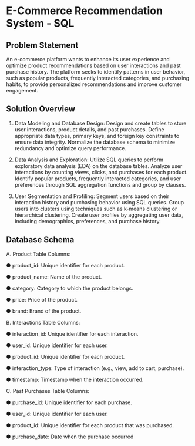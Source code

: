# E-Commerce Recommendation System - SQL

## Problem Statement
An e-commerce platform wants to enhance its user experience and optimize product recommendations based on user interactions and past purchase history. The platform seeks to identify patterns in user behavior, such as popular products, frequently interacted categories, and purchasing habits, to provide personalized recommendations and improve customer engagement.

## Solution Overview

1. Data Modeling and Database Design:
Design and create tables to store user interactions, product details, and past purchases. Define appropriate data types, primary keys, and foreign key constraints to ensure data integrity. Normalize the database schema to minimize redundancy and optimize query  performance.

2. Data Analysis and Exploration:
Utilize SQL queries to perform exploratory data analysis (EDA) on the database tables. Analyze user interactions by counting views, clicks, and purchases for each product. Identify popular products, frequently interacted categories, and user preferences through SQL aggregation functions and group by clauses.

3. User Segmentation and Profiling:
Segment users based on their interaction history and purchasing behavior using SQL queries. Group users into clusters using techniques such as k-means clustering or hierarchical 
clustering. Create user profiles by aggregating user data, including demographics, preferences, and 
purchase history.

## Database Schema

A. Product Table Columns:

● product_id: Unique identifier for each product.

● product_name: Name of the product.

● category: Category to which the product belongs.

● price: Price of the product.

● brand: Brand of the product.

B. Interactions Table Columns:

● interaction_id: Unique identifier for each interaction.

● user_id: Unique identifier for each user.

● product_id: Unique identifier for each product.

● interaction_type: Type of interaction (e.g., view, add to cart, purchase).

● timestamp: Timestamp when the interaction occurred.

C. Past Purchases Table Columns:

● purchase_id: Unique identifier for each purchase.

● user_id: Unique identifier for each user.

● product_id: Unique identifier for each product that was purchased.

● purchase_date: Date when the purchase occurred

